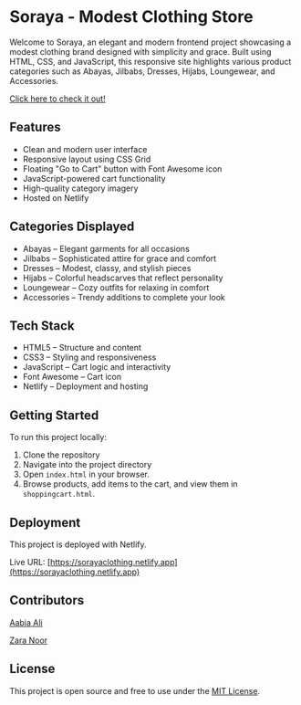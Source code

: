 # Soraya - Modest Clothing Store

Welcome to Soraya, an elegant and modern frontend project showcasing a modest clothing brand designed with simplicity and grace. Built using HTML, CSS, and JavaScript, this responsive site highlights various product categories such as Abayas, Jilbabs, Dresses, Hijabs, Loungewear, and Accessories.

[Click here to check it out!](https://sorayaclothing.netlify.app)

## Features

- Clean and modern user interface  
- Responsive layout using CSS Grid  
- Floating "Go to Cart" button with Font Awesome icon  
- JavaScript-powered cart functionality  
- High-quality category imagery  
- Hosted on Netlify  

## Categories Displayed

- Abayas – Elegant garments for all occasions  
- Jilbabs – Sophisticated attire for grace and comfort  
- Dresses – Modest, classy, and stylish pieces  
- Hijabs – Colorful headscarves that reflect personality  
- Loungewear – Cozy outfits for relaxing in comfort  
- Accessories – Trendy additions to complete your look  

## Tech Stack

- HTML5 – Structure and content  
- CSS3 – Styling and responsiveness  
- JavaScript – Cart logic and interactivity  
- Font Awesome – Cart icon  
- Netlify – Deployment and hosting  

## Getting Started

To run this project locally:

1. Clone the repository
2. Navigate into the project directory
3. Open `index.html` in your browser.  
4. Browse products, add items to the cart, and view them in `shoppingcart.html`.

## Deployment

This project is deployed with Netlify.

Live URL: [https://sorayaclothing.netlify.app](https://sorayaclothing.netlify.app)

## Contributors

[Aabia Ali](https://github.com/AabiaAli)

[Zara Noor](https://github.com/ZaraHEREhehe)

## License

This project is open source and free to use under the [MIT License](LICENSE).
